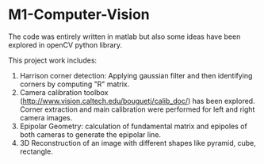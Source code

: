 # M1-Computer-Vision
The code was entirely written in matlab but also some ideas have been explored in openCV python library.

This project work includes:
1. Harrison corner detection: Applying gaussian filter and then identifying corners by computing "R" matrix.
2. Camera calibration toolbox (http://www.vision.caltech.edu/bouguetj/calib_doc/) has been explored. Corner extraction and main calibration were performed for left and right camera images.
3. Epipolar Geometry: calculation of fundamental matrix and epipoles of both cameras to generate the epipolar line.
4. 3D Reconstruction of an image with different shapes like pyramid, cube, rectangle.
